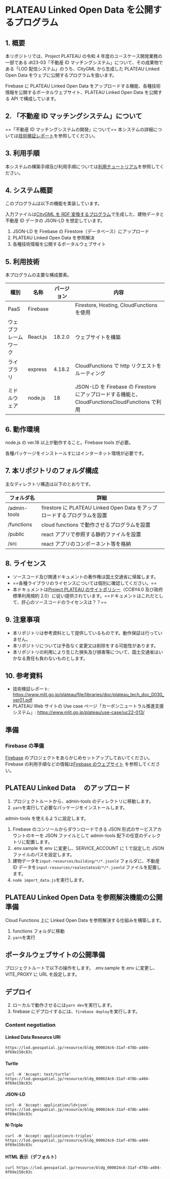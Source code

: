 # PLATEAU Linked Open Data を公開するプログラム

## 1. 概要

本リポジトリでは、Project PLATEAU の令和 4 年度のユースケース開発業務の一部である dt23-03「不動産 ID マッチングシステム」について、その成果物である「LOD 配信システム」のうち、CityGML から生成した PLATEAU Linked Open Data をウェブに公開するプログラムを扱います。

Firebase に PLATEAU Linked Open Data をアップロードする機能、各種技術情報を公開するポータルウェブサイト、PLATEAU Linked Open Data を公開する API で構成しています。

## 2. 「不動産 ID マッチングシステム」について

==「不動産 ID マッチングシステムの開発」について==
本システムの詳細については[技術検証レポート](https://www.mlit.go.jp/plateau/file/libraries/doc/plateau_tech_doc_0030_ver01.pdf)を参照してください。

## 3. 利用手順

本システムの構築手順及び利用手順については[利用チュートリアル](https://r5-plateau-acn.github.io/SolarPotential/)を参照してください。

## 4. システム概要

このプログラムは以下の機能を実装しています。

入力ファイルは[CityGML を RDF 変換するプログラム](https://xxxxx.xxxx.xxx)で生成した、建物データと不動産 ID データの JSON-LD を想定しています。

1. JSON-LD を Firebase の Firestore（データベース）にアップロード
2. PLATEAU Linked Open Data を参照解決
3. 各種技術情報を公開するポータルウェブサイト

## 5. 利用技術

本プログラムの主要な構成要素。

| 種別                 | 名称     | バージョン | 内容                                                                                           |
| -------------------- | -------- | ---------- | ---------------------------------------------------------------------------------------------- |
| PaaS                 | Firebase |            | Firestore, Hosting, CloudFunctions を使用                                                      |
| ウェブフレームワーク | React.js | 18.2.0     | ウェブサイトを構築                                                                             |
| ライブラリ           | express  | 4.18.2     | CloudFunctions で http リクエストをルーティング                                                |
| ミドルウェア         | node.js  | 18         | JSON-LD を Firebase の Firestore にアップロードする機能と、CloudFunctionsCloudFunctions で利用 |

## 6. 動作環境

node.js の ver.18 以上が動作すること。Firebase tools が必要。

各種パッケージをインストールすにはインターネット環境が必要です。

## 7. 本リポジトリのフォルダ構成

主なディレクトリ構造は以下のとおりです。

| フォルダ名   | 詳細                                                                     |
| ------------ | ------------------------------------------------------------------------ |
| /admin-tools | firestore に PLATEAU Linked Open Data をアップロードするプログラムを設置 |
| /functions   | cloud functions で動作させるプログラムを設置                             |
| /public      | react アプリで参照する静的ファイルを設置                                 |
| /src         | react アプリのコンポーネント等を格納                                     |

## 8. ライセンス <!-- 変更せず、そのまま使うこと。 -->

- ソースコード及び関連ドキュメントの著作権は国土交通省に帰属します。
- ==各種ライブラリのライセンスについては個別に確認してください。==
- 本ドキュメントは[Project PLATEAU のサイトポリシー](https://www.mlit.go.jp/plateau/site-policy/)（CCBY4.0 及び政府標準利用規約 2.0）に従い提供されています。==ドキュメントはこれだとして、肝心のソースコードのライセンスは？？==

## 9. 注意事項 <!-- 変更せず、そのまま使うこと。 -->

- 本リポジトリは参考資料として提供しているものです。動作保証は行っていません。
- 本リポジトリについては予告なく変更又は削除をする可能性があります。
- 本リポジトリの利用により生じた損失及び損害等について、国土交通省はいかなる責任も負わないものとします。

## 10. 参考資料 <!-- 技術検証レポートのURLはアクセンチュアにて記載します。 -->

- 技術検証レポート: https://www.mlit.go.jp/plateau/file/libraries/doc/plateau_tech_doc_0030_ver01.pdf
- PLATEAU Web サイトの Use case ページ「カーボンニュートラル推進支援システム」: https://www.mlit.go.jp/plateau/use-case/uc22-013/

## 準備

### Firebase の準備

[Firebase](https://firebase.google.com/?hl=ja) のプロジェクトをあらかじめセットアップしておいてください。
Firebase の利用手順などの情報は[Firebase のウェブサイト](https://firebase.google.com/?hl=ja) を参照してください。

## PLATEAU Linked Data 　のアップロード

1. プロジェクトルートから、admin-tools のディレクトリに移動します。
2. `yarn`を実行して必要なパッケージをインストールします。

admin-tools を使えるように設定します。

1. Firebase のコンソールからダウンロードできる JSON 形式のサービスアカウントのキーを JSON ファイルとして admin-tools 配下の任意のディレクトリに配置します。
2. .env.sample を.env に変更し、SERVICE_ACCOUNT に 1.で設定した JSON ファイルのパスを設定します。
3. 建物データを`input-resources/building/*/*.jsonld` フォルダに、不動産 ID データを`input-resources/realestateid/*/*.jsonld` ファイルを配置します。
4. `node import_data.js`を実行します。

## PLATEAU Linked Open Data を参照解決機能の公開準備

Cloud Functions 上に Linked Open Data を参照解決する仕組みを構築します。

1. functions フォルダに移動
2. `yarn`を実行

## ポータルウェブサイトの公開準備

プロジェクトルートで以下の操作をします。
.env.sample を.env に変更し、VITE_PROXY に URL を設定します。

## デプロイ

2. ローカルで動作させるには`yarn dev`を実行します。
3. firebase にデプロイするには、`firebase deploy`を実行します。

### Content negotiation

#### Linked Data Resource URI

```
https://lod.geospatial.jp/resource/bldg_000024c6-31af-478b-a404-0f69e158c83c
```

#### Turtle

```
curl -H 'Accept: text/turtle' https://lod.geospatial.jp/resource/bldg_000024c6-31af-478b-a404-0f69e158c83c
```

#### JSON-LD

```
curl -H 'Accept: application/ld+json' https://lod.geospatial.jp/resource/bldg_000024c6-31af-478b-a404-0f69e158c83c
```

#### N-Triple

```
curl -H 'Accept: application/n-triples' https://lod.geospatial.jp/resource/bldg_000024c6-31af-478b-a404-0f69e158c83c
```

#### HTML 表示（デフォルト）

```
curl https://lod.geospatial.jp/resource/bldg_000024c6-31af-478b-a404-0f69e158c83c
```
